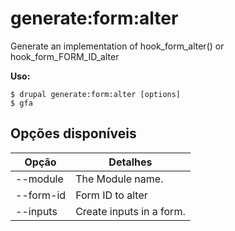 # generate:form:alter
Generate an implementation of hook_form_alter() or hook_form_FORM_ID_alter

**Uso:**
```
$ drupal generate:form:alter [options]
$ gfa  
```

## Opções disponíveis
Opção | Detalhes
-------|-------------
--module | The Module name.
--form-id | Form ID to alter
--inputs | Create inputs in a form.
